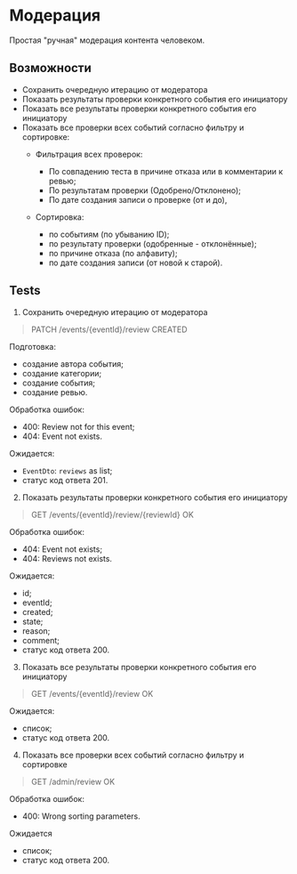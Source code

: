 # Модерация

Простая "ручная" модерация контента человеком.

## Возможности

- Сохранить очередную итерацию от модератора
- Показать результаты проверки конкретного события его инициатору
- Показать все результаты проверки конкретного события его инициатору
- Показать все проверки всех событий согласно фильтру и сортировке:
    - Фильтрация всех проверок:
        - По совпадению теста в причине отказа или в комментарии к ревью;
        - По результатам проверки (Одобрено/Отклонено);
        - По дате создания записи о проверке (от и до),

    - Сортировка:
        - по событиям (по убыванию ID);
        - по результату проверки (одобренные - отклонённые);
        - по причине отказа (по алфавиту);
        - по дате создания записи (от новой к старой).

## Tests

1. Сохранить очередную итерацию от модератора

> PATCH /events/{eventId}/review CREATED

Подготовка:
- создание автора события;
- создание категории;
- создание события;
- создание ревью.

Обработка ошибок:
- 400: Review not for this event;
- 404: Event not exists.

Ожидается:
- `EventDto`: `reviews` as list;
- статус код ответа 201.

2. Показать результаты проверки конкретного события его инициатору
> GET /events/{eventId}/review/{reviewId} OK

Обработка ошибок:
- 404: Event not exists;
- 404: Reviews not exists.

Ожидается:
- id;
- eventId;
- created;
- state;
- reason;
- comment;
- статус код ответа 200.


3. Показать все результаты проверки конкретного события его инициатору

> GET /events/{eventId}/review OK

Ожидается:
- список;
- статус код ответа 200.

4. Показать все проверки всех событий согласно фильтру и сортировке

> GET /admin/review OK

Обработка ошибок:
- 400: Wrong sorting parameters.

Ожидается
- список;
- статус код ответа 200.
